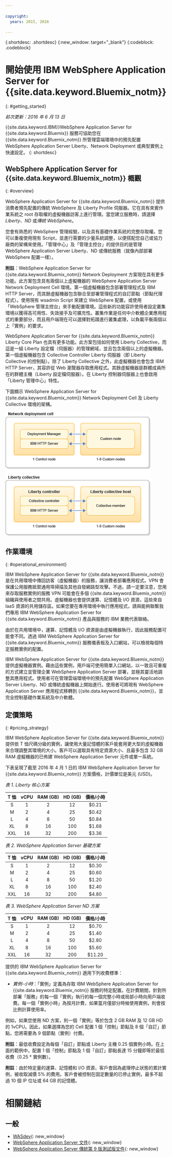 ```yaml
---

copyright:
  years: 2015, 2016

---
```


{:shortdesc: .shortdesc}
{:new_window: target="_blank"}
{:codeblock: .codeblock}

# 開始使用 IBM WebSphere Application Server for {{site.data.keyword.Bluemix_notm}}
{: #getting_started}

*前次更新：2016 年 6 月 13 日*

{{site.data.keyword.IBM}}WebSphere Application Server for {{site.data.keyword.Bluemix}} 服務可協助您在 {{site.data.keyword.Bluemix_notm}} 所管理雲端環境中的預先配置 WebSphere Application Server Liberty、Network Deployment 或典型實例上快速設定。
{: shortdesc}

## WebSphere Application Server for {{site.data.keyword.Bluemix_notm}} 概觀
{: #overview}

WebSphere Application Server for {{site.data.keyword.Bluemix_notm}} 提供消費者預先配置的傳統 WebSphere 及 Liberty Profile 伺服器。它在具有來賓作業系統之 root 存取權的虛擬機器訪客上進行管理。當您建立服務時，請選擇 *Liberty*、*ND* 或*傳統 WebSphere*。

您會有熟悉的 WebSphere 管理經驗，以及具有基礎作業系統的完整存取權。您可以重複使用現有 Script，並進行需要的少量系統調整，以便搭配您自己或協力廠商的架構來使用。「管理中心」及「管理主控台」的提供目的是管理 WebSphere Application Server Liberty、ND 或傳統服務（就像內部部署 WebSphere 配置一樣）。

**附註**：WebSphere Application Server for {{site.data.keyword.Bluemix_notm}} Network Deployment 方案現在具有更多功能。此方案包含具有兩個以上虛擬機器的 WebSphere Application Server Network Deployment Cell 環境。第一個虛擬機器包含部署管理程式及 IBM HTTP Server，而其餘虛擬機器包含聯合至部署管理程式的自訂節點（節點代理程式）。使用現有 wsadmin Script 來建立 WebSphere 配置，或使用「WebSphere 管理主控台」來手動配置環境。這些新的功能容許使用者設定叢集環境以獲得高可用性、失效接手及可擴充性。叢集作業是任何中介軟體企業應用程式的重要部分，而且用戶端現在可以選擇對拓蹼進行叢集處理，以負載平衡兩個以上「實例」的要求。

WebSphere Application Server for {{site.data.keyword.Bluemix_notm}} Liberty Core Plan 也具有更多功能。此方案包括如何使用 Liberty Collective，而這是一組 Liberty 設定檔（伺服器）的管理網域，並且包含兩個以上的虛擬機器。第一個虛擬機器包含 Collective Controller Liberty 伺服器（即 Liberty Collective 的控制點）。除了 Liberty Collective 之外，此虛擬機器也會包含 IBM HTTP Server，其容許從 Web 瀏覽器存取應用程式。其餘虛擬機器是群體成員所在的群體主機（Liberty 設定檔伺服器）。在 Liberty 控制器伺服器上也會啟用「Liberty 管理中心」特性。

下圖顯示 WebSphere Application Server for {{site.data.keyword.Bluemix_notm}} Network Deployment Cell 及 Liberty Collective 環境的架構。

![圖 1. Network Deployment Cell 及 Liberty Collective 的架構](images/CellCollectiveDiagram.gif)

## 作業環境
{: #operational_environment}

IBM WebSphere Application Server for {{site.data.keyword.Bluemix_notm}} 是在共用環境中傳回訪客（虛擬機器）的服務，讓消費者部署應用程式。VPN 會保護公用服務抵禦通用埠掃描及其他自發網路型攻擊。不過，請一定要注意，您用來存取服務實例的服務 VPN
可能會在多個 {{site.data.keyword.Bluemix_notm}} 組織與使用者之間共用。虛擬機器也會提供運算、記憶體及 I/O 資源，這些來自 IaaS 資源的共用儲存區。如果您要在專用環境中執行應用程式，請與能夠聯繫我們專用 IBM WebSphere Application Server for {{site.data.keyword.Bluemix_notm}} 產品與服務的 IBM 業務代表聯絡。

由於在共用環境中，運算、記憶體及 I/O 資源是由虛擬機器執行，因此服務配置可能會不同。透過 IBM WebSphere Application Server for {{site.data.keyword.Bluemix_notm}} 服務儀表板及入口網站，可以檢視每個特定服務實例的配置。

IBM WebSphere Application Server for {{site.data.keyword.Bluemix_notm}} 提供虛擬機器實例。藉由這些實例，用戶端可使用簡單入口網站，以一致且可重複的方式建立並管理企業 WebSphere Application Server 部署，並極其靈活地調整其應用程式。使用者可在管理雲端環境中的預先配置 WebSphere Application Server Liberty、ND 或傳統虛擬機器上開始進行。使用者可將現有 WebSphere Application Server 應用程式移轉到 {{site.data.keyword.Bluemix_notm}}，並完全控制基礎作業系統及中介軟體。

## 定價策略
{: #pricing_strategy}

IBM WebSphere Application Server for {{site.data.keyword.Bluemix_notm}} 提供依 T 恤尺碼分級的實例，讓使用大量記憶體的客戶能套用更大型的虛擬機器來合理調整其環境的大小。客戶可以選取具有特定資源大小、且最多包含 32 GB RAM 虛擬機器的已佈建 WebSphere Application Server 元件或單一系統。

下表呈現了截至 2016 年 4 月 1 日的 IBM WebSphere Application Server for {{site.data.keyword.Bluemix_notm}} 方案價格，計價單位是美元 (USD)。

*表 1. Liberty 核心方案*

| **T 恤** | **vCPU** | **RAM (GB)** | **HD (GB)** | **價格/小時** |       
|:-------------:|:----------:|:--------------:|:-------------:|:--------------:|
| S | 1 | 2 | 12 | $0.21 |
| M | 2 | 4 | 25 | $0.42 |
| L | 4 | 8 | 50 | $0.84 |
| XL | 8 | 16 | 100 | $1.68 |
| XXL | 16 | 32 | 200 | $3.36 |

*表 2. WebSphere Application Server 基礎方案*

| **T 恤** | **vCPU** | **RAM (GB)** | **HD (GB)** | **價格/小時** |       
|:-------------:|:----------:|:--------------:|:-------------:|:--------------:|
| S | 1 | 2 | 12 | $0.30 |
| M | 2 | 4 | 25 | $0.60 |
| L | 4 | 8 | 50 | $1.20 |
| XL | 8 | 16 | 100 | $2.40 |
| XXL | 16 | 32 | 200 | $4.80 |

*表 3. WebSphere Application Server ND 方案*

| **T 恤** | **vCPU** | **RAM (GB)** | **HD (GB)** | **價格/小時** |       
|:-------------:|:----------:|:--------------:|:-------------:|:--------------:|
| S | 1 | 2 | 12 | $0.70 |
| M | 2 | 4 | 25 | $1.40 |
| L | 4 | 8 | 50 | $2.80 |
| XL | 8 | 16 | 100 | $5.60 |
| XXL | 16 | 32 | 200 | $11.20 |

<p></p>

提供的 IBM WebSphere Application Server for {{site.data.keyword.Bluemix_notm}} 適用下列收費標準：

*  *實例-小時*：「實例」定義為存取 IBM WebSphere Application Server for {{site.data.keyword.Bluemix_notm}} 服務的特定配置。在計費期間，針對所部署「服務」的每一個「實例」執行的每一個完整小時或局部小時向用戶端收費。每一個「實例小時」為按月計費，如果當月僅部分時候使用實例，則會按比例計算使用率。

例如，如果您使用 ND 方案，則一個「實例」等於包含 2 GB RAM 及 12 GB HD 的 1vCPU。因此，如果選擇為您的 Cell 配置 1 個「控制」節點及 8 個「自訂」節點，您將需要為 9 個節點（實例）付費。

**附註**：最低收費設定為每個「自訂」節點或 Liberty 主機 0.25 個實例小時。在上面的範例中，配置 1 個「控制」節點及 1 個「自訂」節點長達 15 分鐘即等於最低收費（0.25 * 實例數）。

**附註**：由於特定量的運算、記憶體和 I/O 資源，客戶會因為處理停止狀態的累計實例，被收取減價 5% 的費用。客戶會被控制在固定數量的已停止實例，最多不超過 10 個 IP 位址或 64 GB 的記憶體。

# 相關鏈結
## 一般
* [WASdev](https://developer.ibm.com/wasdev/){: new_window}
* [WebSphere Application Server 文件](http://www.ibm.com/support/knowledgecenter/SSAW57_8.5.5/as_ditamaps/was855_welcome_ndmp.html){: new_window}
* [WebSphere Application Server 傳統第 9 版測試版文件](http://www.ibm.com/support/knowledgecenter/SSEQTP_9.0.0/as_ditamaps/was900_welcome_base.html){: new_window}
